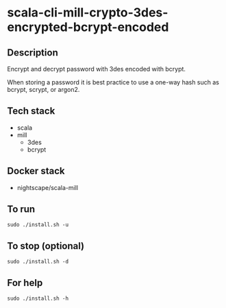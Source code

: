 # scala-cli-mill-crypto-3des-encrypted-bcrypt-encoded

## Description
Encrypt and decrypt password with 3des
encoded with bcrypt.

When storing a password it is best practice
to use a one-way hash such as bcrypt, scrypt,
or argon2.

## Tech stack
- scala
- mill
  - 3des
  - bcrypt

## Docker stack
- nightscape/scala-mill

## To run
`sudo ./install.sh -u`

## To stop (optional)
`sudo ./install.sh -d`

## For help
`sudo ./install.sh -h`
